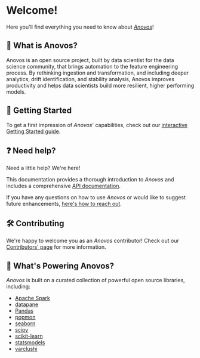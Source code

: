 # Welcome!

Here you'll find everything you need to know about [_Anovos_](https://www.anovos.ai)!

## 🧭 What is Anovos?

Anovos is an open source project, built by data scientist for the data science community,
that brings automation to the feature engineering process.
By rethinking ingestion and transformation, and including deeper analytics, drift identification,
and stability analysis, Anovos improves productivity and helps data scientists build more resilient,
higher performing models.

## 🚀 Getting Started

To get a first impression of _Anovos_' capabilities, check out our [interactive Getting Started guide](getting-started.md).

## ❓ Need help?

Need a little help? We're here!

This documentation provides a thorough introduction to _Anovos_ and includes a comprehensive [API documentation](api/index.md).

If you have any questions on how to use _Anovos_ or would like to suggest future enhancements, [here's how to reach out](community/communication.md).

## 🛠 Contributing

We're happy to welcome you as an _Anovos_ contributor!
Check out our [Contributors' page](community/contributing.md) for more information.

## 🔋 What's Powering Anovos?

_Anovos_ is built on a curated collection of powerful open source libraries, including: 

- [Apache Spark](https://github.com/apache/spark)
- [datapane](https://github.com/datapane/datapane/)
- [Pandas](https://github.com/pandas-dev/pandas)
- [popmon](https://github.com/ing-bank/popmon/)
- [seaborn](https://github.com/mwaskom/seaborn)
- [scipy](https://github.com/scipy/scipy)
- [scikit-learn](https://github.com/scikit-learn/scikit-learn/)
- [statsmodels](https://github.com/statsmodels/statsmodels)
- [varclushi](https://github.com/jingtt/varclushi)

